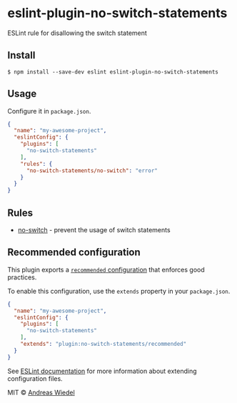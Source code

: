 # eslint-plugin-no-switch-statements

ESLint rule for disallowing the switch statement


## Install

```
$ npm install --save-dev eslint eslint-plugin-no-switch-statements
```

## Usage

Configure it in `package.json`.

<!-- EXAMPLE_CONFIGURATION:START -->
```json
{
  "name": "my-awesome-project",
  "eslintConfig": {
    "plugins": [
      "no-switch-statements"
    ],
    "rules": {
      "no-switch-statements/no-switch": "error"
    }
  }
}
```
<!-- EXAMPLE_CONFIGURATION:END -->


## Rules

<!-- RULES:START -->
- [no-switch](docs/rules/no-switch.md) - prevent the usage of switch statements

<!-- RULES:END -->

## Recommended configuration

This plugin exports a [`recommended` configuration](index.js) that enforces good practices.

To enable this configuration, use the `extends` property in your `package.json`.

```json
{
  "name": "my-awesome-project",
  "eslintConfig": {
    "plugins": [
      "no-switch-statements"
    ],
    "extends": "plugin:no-switch-statements/recommended"
  }
}
```

See [ESLint documentation](http://eslint.org/docs/user-guide/configuring#extending-configuration-files) for more information about extending configuration files.

MIT © [Andreas Wiedel](https://github.com/kaishiyoku)

